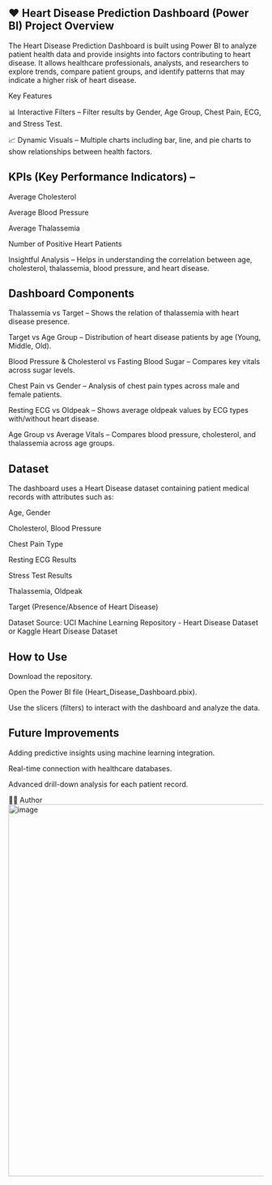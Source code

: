 ❤️ Heart Disease Prediction Dashboard (Power BI)
Project Overview
----------------------------------------------------
The Heart Disease Prediction Dashboard is built using Power BI to analyze patient health data and provide insights into factors contributing to heart disease.
It allows healthcare professionals, analysts, and researchers to explore trends, compare patient groups, and identify patterns that may indicate a higher risk of heart disease.

Key Features

📊 Interactive Filters – Filter results by Gender, Age Group, Chest Pain, ECG, and Stress Test.

📈 Dynamic Visuals – Multiple charts including bar, line, and pie charts to show relationships between health factors.

KPIs (Key Performance Indicators) –
---------------------------------------
Average Cholesterol

Average Blood Pressure

Average Thalassemia

Number of Positive Heart Patients

Insightful Analysis – Helps in understanding the correlation between age, cholesterol, thalassemia, blood pressure, and heart disease.

Dashboard Components
--------------------------
Thalassemia vs Target – Shows the relation of thalassemia with heart disease presence.

Target vs Age Group – Distribution of heart disease patients by age (Young, Middle, Old).

Blood Pressure & Cholesterol vs Fasting Blood Sugar – Compares key vitals across sugar levels.

Chest Pain vs Gender – Analysis of chest pain types across male and female patients.

Resting ECG vs Oldpeak – Shows average oldpeak values by ECG types with/without heart disease.

Age Group vs Average Vitals – Compares blood pressure, cholesterol, and thalassemia across age groups.

Dataset
------------------
The dashboard uses a Heart Disease dataset containing patient medical records with attributes such as:

Age, Gender

Cholesterol, Blood Pressure

Chest Pain Type

Resting ECG Results

Stress Test Results

Thalassemia, Oldpeak

Target (Presence/Absence of Heart Disease)

 Dataset Source: UCI Machine Learning Repository - Heart Disease Dataset
 or Kaggle Heart Disease Dataset

How to Use
-----------------------
Download the repository.

Open the Power BI file (Heart_Disease_Dashboard.pbix).

Use the slicers (filters) to interact with the dashboard and analyze the data.

Future Improvements
---------------------------------------
Adding predictive insights using machine learning integration.

Real-time connection with healthcare databases.

Advanced drill-down analysis for each patient record.

👨‍💻 Author
<img width="1317" height="734" alt="image" src="https://github.com/user-attachments/assets/455c635c-b51a-40d4-802e-e17ac6c1f91a" />
